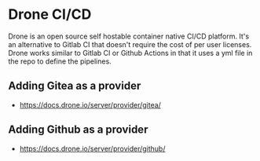 # Drone CI/CD

Drone is an open source self hostable container native CI/CD platform. It's an alternative to Gitlab CI that doesn't require the cost of per user licenses. Drone works similar to Gitlab CI or Github Actions in that it uses a yml file in the repo to define the pipelines.

## Adding Gitea as a provider
- https://docs.drone.io/server/provider/gitea/

## Adding Github as a provider
- https://docs.drone.io/server/provider/github/